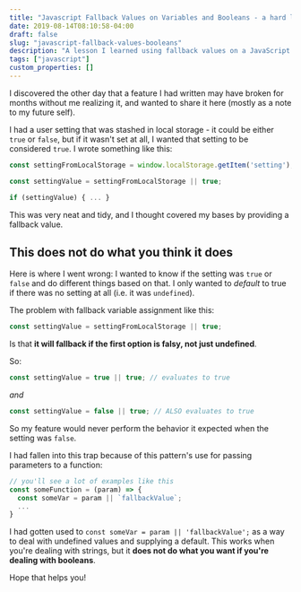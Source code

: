```yaml
---
title: "Javascript Fallback Values on Variables and Booleans - a hard lesson"
date: 2019-08-14T08:10:58-04:00
draft: false
slug: "javascript-fallback-values-booleans"
description: "A lesson I learned using fallback values on a JavaScript variable, but ran into trouble when it dealt with a boolean."
tags: ["javascript"]
custom_properties: []
---
```


I discovered the other day that a feature I had written may have broken for months without me realizing it, and wanted to share it here (mostly as a note to my future self).

I had a user setting that was stashed in local storage - it could be either `true` or `false`, but if it wasn't set at all, I wanted that setting to be considered `true`. I wrote something like this:

```javascript
const settingFromLocalStorage = window.localStorage.getItem('setting');

const settingValue = settingFromLocalStorage || true;

if (settingValue) { ... }
```

This was very neat and tidy, and I thought covered my bases by providing a fallback value.

## This does not do what you think it does

Here is where I went wrong: I wanted to know if the setting was `true` or `false` and do different things based on that. I only wanted to _default_ to true if there was no setting at all (i.e. it was `undefined`).

The problem with fallback variable assignment like this:

```javascript
const settingValue = settingFromLocalStorage || true;
```

Is that **it will fallback if the first option is falsy, not just undefined**.

So:

```javascript
const settingValue = true || true; // evaluates to true
```

_and_

```javascript
const settingValue = false || true; // ALSO evaluates to true
```

So my feature would never perform the behavior it expected when the setting was `false`.

I had fallen into this trap because of this pattern's use for passing parameters to a function:

```javascript
// you'll see a lot of examples like this
const someFunction = (param) => {
  const someVar = param || `fallbackValue`;
  ...
}
```

I had gotten used to `const someVar = param || 'fallbackValue';` as a way to deal with undefined values and supplying a default. This works when you're dealing with strings, but it **does not do what you want if you're dealing with booleans**.

Hope that helps you!
